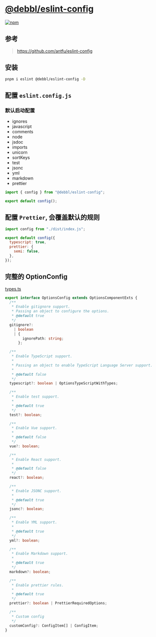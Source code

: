 # [@debbl/eslint-config](https://github.com/Debbl/eslint-config)

[![npm](https://img.shields.io/npm/v/@debbl/eslint-config?color=444&label=)](https://npmjs.com/package/@debbl/eslint-config)

## 参考

> https://github.com/antfu/eslint-config

## 安装

```bash
pnpm i eslint @debbl/eslint-config -D
```

## 配置 `eslint.config.js`

### 默认启动配置
- ignores
- javascript
- comments
- node
- jsdoc
- imports
- unicorn
- sortKeys
- test
- jsonc
- yml
- markdown
- prettier

```js
import { config } from "@debbl/eslint-config";

export default config();
```

## 配置 `Prettier`, 会覆盖默认的规则

```js
import config from "./dist/index.js";

export default config({
  typescript: true,
  prettier: {
    semi: false,
  },
});
```

## 完整的 OptionConfig

[types.ts](./src/types.ts#L52)

```ts
export interface OptionsConfig extends OptionsComponentExts {
  /**
   * Enable gitignore support.
   * Passing an object to configure the options.
   * @default true
   */
  gitignore?:
    | boolean
    | {
        ignorePath: string;
      };

  /**
   * Enable TypeScript support.
   *
   * Passing an object to enable TypeScript Language Server support.
   *
   * @default false
   */
  typescript?: boolean | OptionsTypeScriptWithTypes;

  /**
   * Enable test support.
   *
   * @default true
   */
  test?: boolean;

  /**
   * Enable Vue support.
   *
   * @default false
   */
  vue?: boolean;

  /**
   * Enable React support.
   *
   * @default false
   */
  react?: boolean;

  /**
   * Enable JSONC support.
   *
   * @default true
   */
  jsonc?: boolean;

  /**
   * Enable YML support.
   *
   * @default true
   */
  yml?: boolean;

  /**
   * Enable Markdown support.
   *
   * @default true
   */
  markdown?: boolean;

  /**
   * Enable prettier rules.
   *
   * @default true
   */
  prettier?: boolean | PrettierRequiredOptions;

  /**
   * Custom config
   */
  customConfig?: ConfigItem[] | ConfigItem;
}
```